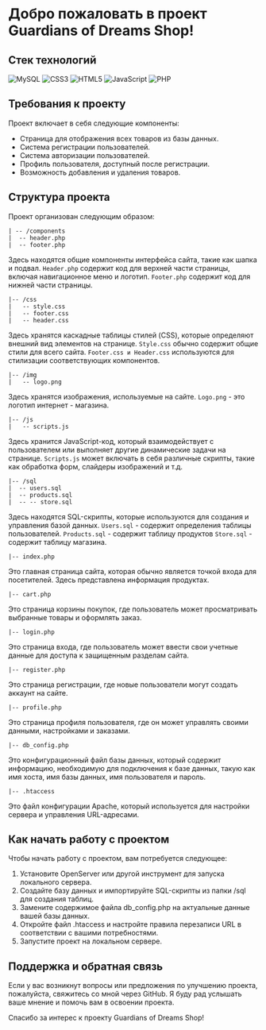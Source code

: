 # Добро пожаловать в проект Guardians of Dreams Shop! 

## Стек технологий

![MySQL](https://img.shields.io/badge/MySQL-005C84?style=for-the-badge&logo=mysql&logoColor=white)
![CSS3](https://img.shields.io/badge/CSS3-1572B6?style=for-the-badge&logo=css3&logoColor=white)
![HTML5](https://img.shields.io/badge/HTML5-E34F26?style=for-the-badge&logo=html5&logoColor=white)
![JavaScript](https://img.shields.io/badge/JavaScript-323330?style=for-the-badge&logo=javascript&logoColor=F7DF1E)
![PHP](https://img.shields.io/badge/PHP-777BB4?style=for-the-badge&logo=php&logoColor=white)

## Требования к проекту
Проект включает в себя следующие компоненты:

- Страница для отображения всех товаров из базы данных.
- Система регистрации пользователей.
- Система авторизации пользователей.
- Профиль пользователя, доступный после регистрации.
- Возможность добавления и удаления товаров.

## Структура проекта

Проект организован следующим образом:
```
| -- /components
|  -- header.php
|  -- footer.php
```
Здесь находятся общие компоненты интерфейса сайта, такие как шапка и подвал. 
```Header.php``` содержит код для верхней части страницы, включая навигационное меню и логотип. 
```Footer.php``` содержит код для нижней части страницы.

```
|-- /css
|   -- style.css
|   -- footer.css
|   -- header.css
```
Здесь хранятся каскадные таблицы стилей (CSS), которые определяют внешний вид элементов на странице. 
```Style.css``` обычно содержит общие стили для всего сайта. 
```Footer.css и Header.css``` используются для стилизации соответствующих компонентов.

```
|-- /img
|   -- logo.png
```
Здесь хранятся изображения, используемые на сайте. 
```Logo.png``` - это логотип интернет - магазина.

```
|-- /js
|   -- scripts.js
```
Здесь хранится JavaScript-код, который взаимодействует с пользователем или выполняет другие динамические задачи на странице. 
```Scripts.js``` может включать в себя различные скрипты, такие как обработка форм, слайдеры изображений и т.д.

```
|-- /sql
|  -- users.sql
|  -- products.sql
|  -- -- store.sql
```
Здесь находятся SQL-скрипты, которые используются для создания и управления базой данных. 
```Users.sql``` - содержит определения таблицы пользователей. 
```Products.sql``` - содержит таблицу продуктов
```Store.sql``` - содержит таблицу магазина.

```
|-- index.php
```
Это главная страница сайта, которая обычно является точкой входа для посетителей. Здесь представлена информация продуктах.

```
|-- cart.php
```
Это страница корзины покупок, где пользователь может просматривать выбранные товары и оформлять заказ.

```
|-- login.php
```
Это страница входа, где пользователь может ввести свои учетные данные для доступа к защищенным разделам сайта.

```
|-- register.php
```
Это страница регистрации, где новые пользователи могут создать аккаунт на сайте.

```
|-- profile.php
```
Это страница профиля пользователя, где он может управлять своими данными, настройками и заказами.

```
|-- db_config.php
```
Это конфигурационный файл базы данных, который содержит информацию, необходимую для подключения к базе данных, такую как имя хоста, имя базы данных, имя пользователя и пароль.

```
|-- .htaccess
```
Это файл конфигурации Apache, который используется для настройки сервера и управления URL-адресами.


## Как начать работу с проектом

Чтобы начать работу с проектом, вам потребуется следующее:

1. Установите OpenServer или другой инструмент для запуска локального сервера.
1. Создайте базу данных и импортируйте SQL-скрипты из папки /sql для создания таблиц.
2. Замените содержимое файла db_config.php на актуальные данные вашей базы данных.
3. Откройте файл .htaccess и настройте правила перезаписи URL в соответствии с вашими потребностями.
4. Запустите проект на локальном сервере.

## Поддержка и обратная связь

Если у вас возникнут вопросы или предложения по улучшению проекта, пожалуйста, свяжитесь со мной через GitHub. Я буду рад услышать ваше мнение и помочь вам в освоении проекта.

Спасибо за интерес к проекту Guardians of Dreams Shop!